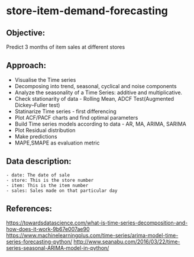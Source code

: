 # store-item-demand-forecasting

## Objective: 

Predict 3 months of item sales at different stores

## Approach:

- Visualise the Time series
- Decomposing into trend, seasonal, cyclical and noise components
- Analyze the seasonality of a Time Series: additive and multiplicative.
- Check stationarity of data - Rolling Mean, ADCF Test(Augmented Dickey–Fuller test)
- Statinarize Time series - first differencing
- Plot ACF/PACF charts and find optimal parameters
- Build Time series models according to data - AR, MA, ARIMA, SARIMA
- Plot Residual distribution
- Make predictions
- MAPE,SMAPE as evaluation metric

## Data description:

    - date: The date of sale
    - store: This is the store number
    - item: This is the item number
    - sales: Sales made on that particular day

## References:

https://towardsdatascience.com/what-is-time-series-decomposition-and-how-does-it-work-9b67e007ae90
https://www.machinelearningplus.com/time-series/arima-model-time-series-forecasting-python/
http://www.seanabu.com/2016/03/22/time-series-seasonal-ARIMA-model-in-python/
